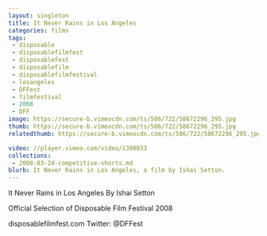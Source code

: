 ```yaml
---
layout: singleton
title: It Never Rains in Los Angeles
categories: films
tags:
 - disposable
 - disposablefilmfest
 - disposablefest
 - disposablefilm
 - disposablefilmfestival
 - losangeles
 - DFFest
 - filmfestival
 - 2008
 - DFF
image: https://secure-b.vimeocdn.com/ts/586/722/58672296_295.jpg
thumb: https://secure-b.vimeocdn.com/ts/586/722/58672296_295.jpg
relatedthumb: https://secure-b.vimeocdn.com/ts/586/722/58672296_295.jpg

video: //player.vimeo.com/video/1398033
collections:
 - 2008-03-24-competitive-shorts.md
blurb: It Never Rains in Los Angeles, a film by Ishai Setton.
---
```


It Never Rains in Los Angeles
By Ishai Setton

Official Selection of Disposable Film Festival 2008

disposablefilmfest.com
Twitter: @DFFest